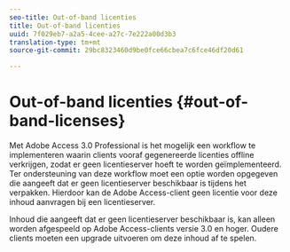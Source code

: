 ```yaml
---
seo-title: Out-of-band licenties
title: Out-of-band licenties
uuid: 7f029eb7-a2a5-4cee-a27c-7e222a00d3b3
translation-type: tm+mt
source-git-commit: 29bc8323460d9be0fce66cbea7c6fce46df20d61

---
```



# Out-of-band licenties {#out-of-band-licenses}

Met Adobe Access 3.0 Professional is het mogelijk een workflow te implementeren waarin clients vooraf gegenereerde licenties offline verkrijgen, zodat er geen licentieserver hoeft te worden geïmplementeerd. Ter ondersteuning van deze workflow moet een optie worden opgegeven die aangeeft dat er geen licentieserver beschikbaar is tijdens het verpakken. Hierdoor kan de Adobe Access-client geen licentie voor deze inhoud aanvragen bij een licentieserver.

Inhoud die aangeeft dat er geen licentieserver beschikbaar is, kan alleen worden afgespeeld op Adobe Access-clients versie 3.0 en hoger. Oudere clients moeten een upgrade uitvoeren om deze inhoud af te spelen.
